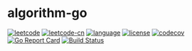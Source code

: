 # algorithm-go

[![leetcode](https://img.shields.io/badge/leetcode-lijinglin2019-blue)](https://leetcode.com/lijinglin2019)
[![leetcode-cn](https://img.shields.io/badge/leetcode--cn-lijinglin-red)](https://leetcode-cn.com/lijinglin)
[![language](https://img.shields.io/badge/language-golang-green)](https://golang.org/)
[![license](https://img.shields.io/badge/license-GPL-blue)](LICENSE)
[![codecov](https://codecov.io/gh/lijinglin2019/algorithm-go/branch/master/graph/badge.svg)](https://codecov.io/gh/lijinglin2019/algorithm-go)
[![Go Report Card](https://goreportcard.com/badge/github.com/lijinglin2019/algorithm-go)](https://goreportcard.com/report/github.com/lijinglin2019/algorithm-go)
[![Build Status](https://travis-ci.com/lijinglin2019/algorithm-go.svg?branch=master)](https://travis-ci.com/lijinglin2019/algorithm-go)
